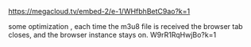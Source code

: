 https://megacloud.tv/embed-2/e-1/WHfbhBetC9ao?k=1

some optimization , each time the m3u8 file is received the browser tab closes, and the browser instance stays on.
W9rR1RqHwjBo?k=1
